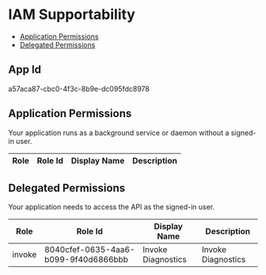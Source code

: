 # IAM Supportability
- [Application Permissions](#application-permissions)
- [Delegated Permissions](#delegated-permissions)

## App Id
a57aca87-cbc0-4f3c-8b9e-dc095fdc8978

## Application Permissions
Your application runs as a background service or daemon without a signed-in user.

| Role | Role Id | Display Name | Description |
|---|---|---|---|

## Delegated Permissions
Your application needs to access the API as the signed-in user. 

| Role | Role Id | Display Name | Description |
|---|---|---|---|
| invoke | 8040cfef-0635-4aa6-b099-9f40d6866bbb | Invoke Diagnostics | Invoke Diagnostics |

